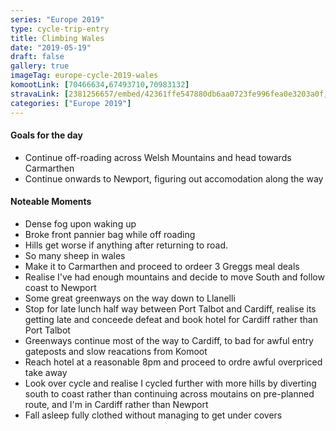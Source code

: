```yaml
---
series: "Europe 2019"
type: cycle-trip-entry
title: Climbing Wales
date: "2019-05-19"
draft: false
gallery: true
imageTag: europe-cycle-2019-wales
komootLink: [70466634,67493710,70983132]
stravaLink: [2381256657/embed/42361ffe547880db6aa0723fe996fea0e3203a0f, 2382827612/embed/1d63c77bd77e9ab267d4059f039c02b3e0d12360]
categories: ["Europe 2019"]
---
```


#### Goals for the day

*   Continue off-roading across Welsh Mountains and head towards Carmarthen
*   Continue onwards to Newport, figuring out accomodation along the way



#### Noteable Moments

*   Dense fog upon waking up
*   Broke front pannier bag while off roading
*   Hills get worse if anything after returning to road.
*   So many sheep in wales
*   Make it to Carmarthen and proceed to ordeer 3 Greggs meal deals
*   Realise I've had enough mountains and decide to move South and follow coast to Newport
*   Some great greenways on the way down to Llanelli
*   Stop for late lunch half way between Port Talbot and Cardiff, realise its getting late and conceede defeat and book hotel for Cardiff rather than Port Talbot
*   Greenways continue most of the way to Cardiff, to bad for awful entry gateposts and slow reacations from Komoot
*   Reach hotel at a reasonable 8pm and proceed to ordre awful overpriced take away
*   Look over cycle and realise I cycled further with more hills by diverting south to coast rather than continuing across moutains on pre-planned route, and I'm in Cardiff rather than Newport
*   Fall asleep fully clothed without managing to get under covers